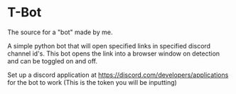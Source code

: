 # T-Bot
The source for a "bot" made by me.


A simple python bot that will open specified links in specified discord channel id's. This bot opens the link into a browser window on detection and can be toggled on and off.

Set up a discord application at https://discord.com/developers/applications for the bot to work (This is the token you will be inputting)
